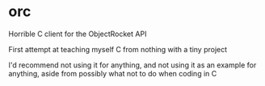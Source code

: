 # orc
Horrible C client for the ObjectRocket API

First attempt at teaching myself C from nothing with a tiny project

I'd recommend not using it for anything, and not using it as an example for anything, aside from possibly what not to do when coding in C